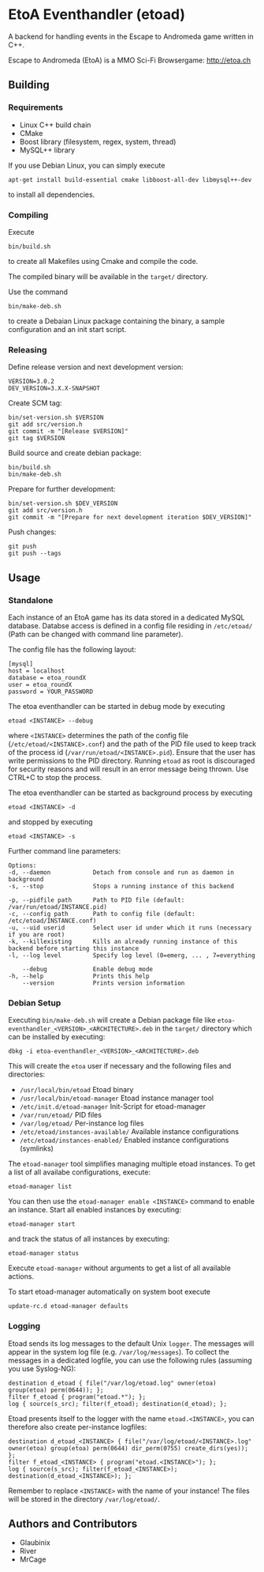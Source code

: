 EtoA Eventhandler (etoad)
=========================

A backend for handling events in the Escape to Andromeda game written in C++.

Escape to Andromeda (EtoA) is a MMO Sci-Fi Browsergame: http://etoa.ch

Building
--------

### Requirements ###

 * Linux C++ build chain
 * CMake
 * Boost library (filesystem, regex, system, thread)
 * MySQL++ library

If you use Debian Linux, you can simply execute

	apt-get install build-essential cmake libboost-all-dev libmysql++-dev

to install all dependencies.

### Compiling ###

Execute

	bin/build.sh

to create all Makefiles using Cmake and compile the code.

The compiled binary will be available in the `target/` directory.

Use the command 

	bin/make-deb.sh
	
to create a Debaian Linux package containing the binary, a sample configuration and an init start script.

### Releasing ###

Define release version and next development version:

    VERSION=3.0.2
    DEV_VERSION=3.X.X-SNAPSHOT
    
Create SCM tag:

    bin/set-version.sh $VERSION
    git add src/version.h
    git commit -m "[Release $VERSION]"
    git tag $VERSION
    
Build source and create debian package:

    bin/build.sh
    bin/make-deb.sh
    
Prepare for further development:

    bin/set-version.sh $DEV_VERSION
    git add src/version.h
    git commit -m "[Prepare for next development iteration $DEV_VERSION]"

Push changes:

    git push
    git push --tags
    
Usage
-----

### Standalone ###

Each instance of an EtoA game has its data stored in a dedicated MySQL database. 
Databse access is defined in a config file residing in `/etc/etoad/` (Path can be changed with command line parameter).

The config file has the following layout:

	[mysql]
	host = localhost
	database = etoa_roundX
	user = etoa_roundX
	password = YOUR_PASSWORD

The etoa eventhandler can be started in debug mode by executing

	etoad <INSTANCE> --debug

where `<INSTANCE>` determines the path of the config file (`/etc/etoad/<INSTANCE>.conf`) and the path of 
the PID file used to keep track of the process id (`/var/run/etoad/<INSTANCE>.pid`). 
Ensure that the user has write permissions to the PID directory. Running `etoad` as root is discouraged
for security reasons and will result in an error message being thrown.
Use CTRL+C to stop the process.

The etoa eventhandler can be started as background process by executing

	etoad <INSTANCE> -d

and stopped by executing

	etoad <INSTANCE> -s

Further command line parameters:
	
	Options:
  	-d, --daemon            Detach from console and run as daemon in background
  	-s, --stop              Stops a running instance of this backend
	
  	-p, --pidfile path      Path to PID file (default: /var/run/etoad/INSTANCE.pid)
  	-c, --config path       Path to config file (default: /etc/etoad/INSTANCE.conf)
  	-u, --uid userid        Select user id under which it runs (necessary if you are root)
  	-k, --killexisting      Kills an already running instance of this backend before starting this instance
  	-l, --log level         Specify log level (0=emerg, ... , 7=everything

	    --debug             Enable debug mode
  	-h, --help              Prints this help
      	--version           Prints version information

### Debian Setup ###

Executing `bin/make-deb.sh` will create a Debian package file like `etoa-eventhandler_<VERSION>_<ARCHITECTURE>.deb` in the `target/` directory which can be installed by executing:

	dbkg -i etoa-eventhandler_<VERSION>_<ARCHITECTURE>.deb

This will create the `etoa` user if necessary and the following files and directories:

 * `/usr/local/bin/etoad` Etoad binary
 * `/usr/local/bin/etoad-manager` Etoad instance manager tool
 * `/etc/init.d/etoad-manager` Init-Script for etoad-manager
 * `/var/run/etoad/` PID files
 * `/var/log/etoad/` Per-instance log files
 * `/etc/etoad/instances-available/` Available instance configurations
 * `/etc/etoad/instances-enabled/` Enabled instance configurations (symlinks)
 
The `etoad-manager` tool simplifies managing multiple etoad instances. To get a list of all availabe configurations, execute:

	etoad-manager list
	
You can then use the `etoad-manager enable <INSTANCE>` command to enable an instance. Start all enabled instances by executing:

	etoad-manager start
	
and track the status of all instances by executing:

	etoad-manager status
	
Execute `etoad-manager` without arguments to get a list of all available actions.

To start etoad-manager automatically on system boot execute

	update-rc.d etoad-manager defaults

### Logging ###

Etoad sends its log messages to the default Unix `logger`. The messages will appear in the system 
log file (e.g. `/var/log/messages`). 
To collect the messages in a dedicated logfile, you can use the following rules (assuming you use Syslog-NG):

	destination d_etoad { file("/var/log/etoad.log" owner(etoa) group(etoa) perm(0644)); };
	filter f_etoad { program("etoad.*"); };
	log { source(s_src); filter(f_etoad); destination(d_etoad); };

Etoad presents itself to the logger with the name `etoad.<INSTANCE>`, you can therefore also create per-instance logfiles:

	destination d_etoad_<INSTANCE> { file("/var/log/etoad/<INSTANCE>.log" owner(etoa) group(etoa) perm(0644) dir_perm(0755) create_dirs(yes)); };
	filter f_etoad_<INSTANCE> { program("etoad.<INSTANCE>"); };
	log { source(s_src); filter(f_etoad_<INSTANCE>); destination(d_etoad_<INSTANCE>); };

Remember to replace `<INSTANCE>` with the name of your instance! The files will be stored in the directory `/var/log/etoad/`.


Authors and Contributors
------------------------

 * Glaubinix
 * River
 * MrCage
